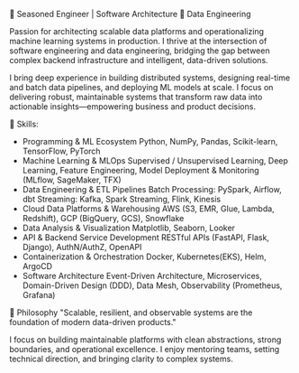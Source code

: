 🚀 Seasoned Engineer | Software Architecture 🚧 Data Engineering

Passion for architecting scalable data platforms and operationalizing machine learning systems in production. 
I thrive at the intersection of software engineering and data engineering, bridging the gap between complex backend infrastructure and intelligent, data-driven solutions.

I bring deep experience in building distributed systems, designing real-time and batch data pipelines, and deploying ML models at scale. 
I focus on delivering robust, maintainable systems that transform raw data into actionable insights—empowering business and product decisions.

🔧 Skills:

- Programming & ML Ecosystem
  Python, NumPy, Pandas, Scikit-learn, TensorFlow, PyTorch
- Machine Learning & MLOps
  Supervised / Unsupervised Learning, Deep Learning, Feature Engineering, Model Deployment & Monitoring (MLflow, SageMaker, TFX)
- Data Engineering & ETL Pipelines
  Batch Processing: PySpark, Airflow, dbt
  Streaming: Kafka, Spark Streaming, Flink, Kinesis
- Cloud Data Platforms & Warehousing
  AWS (S3, EMR, Glue, Lambda, Redshift), GCP (BigQuery, GCS), Snowflake
- Data Analysis & Visualization
  Matplotlib, Seaborn, Looker
- API & Backend Service Development
  RESTful APIs (FastAPI, Flask, Django), AuthN/AuthZ, OpenAPI
- Containerization & Orchestration
  Docker, Kubernetes(EKS), Helm, ArgoCD
- Software Architecture
  Event-Driven Architecture, Microservices, Domain-Driven Design (DDD), Data Mesh, Observability (Prometheus, Grafana)

🧠 Philosophy
"Scalable, resilient, and observable systems are the foundation of modern data-driven products."

I focus on building maintainable platforms with clean abstractions, strong boundaries, and operational excellence. I enjoy mentoring teams, setting technical direction, and bringing clarity to complex systems.

<!---
bhaskarnn9/bhaskarnn9 is a ✨ special ✨ repository because its `README.md` (this file) appears on your GitHub profile.
You can click the Preview link to take a look at your changes.
--->
